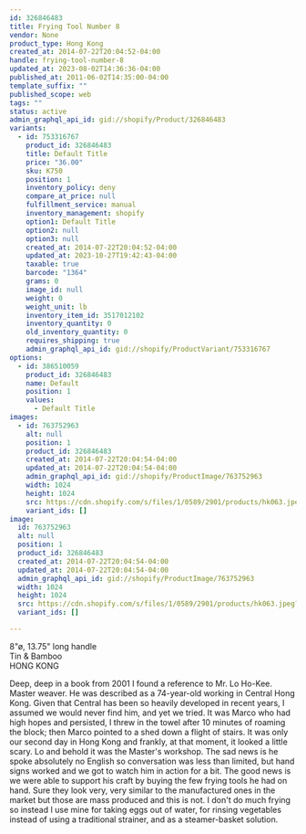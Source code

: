 ```yaml
---
id: 326846483
title: Frying Tool Number 8
vendor: None
product_type: Hong Kong
created_at: 2014-07-22T20:04:52-04:00
handle: frying-tool-number-8
updated_at: 2023-08-02T14:36:36-04:00
published_at: 2011-06-02T14:35:00-04:00
template_suffix: ""
published_scope: web
tags: ""
status: active
admin_graphql_api_id: gid://shopify/Product/326846483
variants:
  - id: 753316767
    product_id: 326846483
    title: Default Title
    price: "36.00"
    sku: K750
    position: 1
    inventory_policy: deny
    compare_at_price: null
    fulfillment_service: manual
    inventory_management: shopify
    option1: Default Title
    option2: null
    option3: null
    created_at: 2014-07-22T20:04:52-04:00
    updated_at: 2023-10-27T19:42:43-04:00
    taxable: true
    barcode: "1364"
    grams: 0
    image_id: null
    weight: 0
    weight_unit: lb
    inventory_item_id: 3517012102
    inventory_quantity: 0
    old_inventory_quantity: 0
    requires_shipping: true
    admin_graphql_api_id: gid://shopify/ProductVariant/753316767
options:
  - id: 386510059
    product_id: 326846483
    name: Default
    position: 1
    values:
      - Default Title
images:
  - id: 763752963
    alt: null
    position: 1
    product_id: 326846483
    created_at: 2014-07-22T20:04:54-04:00
    updated_at: 2014-07-22T20:04:54-04:00
    admin_graphql_api_id: gid://shopify/ProductImage/763752963
    width: 1024
    height: 1024
    src: https://cdn.shopify.com/s/files/1/0589/2901/products/hk063.jpeg?v=1406073894
    variant_ids: []
image:
  id: 763752963
  alt: null
  position: 1
  product_id: 326846483
  created_at: 2014-07-22T20:04:54-04:00
  updated_at: 2014-07-22T20:04:54-04:00
  admin_graphql_api_id: gid://shopify/ProductImage/763752963
  width: 1024
  height: 1024
  src: https://cdn.shopify.com/s/files/1/0589/2901/products/hk063.jpeg?v=1406073894
  variant_ids: []

---
```


8"ø, 13.75" long handle  
Tin & Bamboo  
HONG KONG

Deep, deep in a book from 2001 I found a reference to Mr. Lo Ho-Kee. Master weaver. He was described as a 74-year-old working in Central Hong Kong. Given that Central has been so heavily developed in recent years, I assumed we would never find him, and yet we tried. It was Marco who had high hopes and persisted, I threw in the towel after 10 minutes of roaming the block; then Marco pointed to a shed down a flight of stairs. It was only our second day in Hong Kong and frankly, at that moment, it looked a little scary. Lo and behold it was the Master's workshop. The sad news is he spoke absolutely no English so conversation was less than limited, but hand signs worked and we got to watch him in action for a bit. The good news is we were able to support his craft by buying the few frying tools he had on hand. Sure they look very, very similar to the manufactured ones in the market but those are mass produced and this is not. I don't do much frying so instead I use mine for taking eggs out of water, for rinsing vegetables instead of using a traditional strainer, and as a steamer-basket solution.